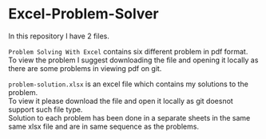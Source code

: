 # Excel-Problem-Solver

In this repository I have 2 files.<br>


`Problem Solving With Excel` contains six different problem in pdf format.<br>To view the problem I suggest downloading the file and opening it locally as there are some problems in viewing pdf on git.<br>


`problem-solution.xlsx` is an excel file which contains my solutions to the problem.<br>To view it please download the file and open it locally as git doesnot support such file type.<br>Solution to each problem has been done in a separate sheets in the same same xlsx file and are in same sequence as the problems. 
